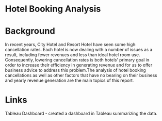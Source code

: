 # Hotel Booking Analysis

# Background

In recent years, City Hotel and Resort Hotel have seen some high cancellation rates. Each hotel is now dealing with a number of issues as a result, including fewer revenues and less than ideal hotel room use. Consequently, lowering cancellation rates is both hotels' primary goal in order to increase their efficiency in generating revenue and for us to offer business advice to address this problem.The analysis of hotel booking cancellations as well as other factors that have no bearing on their business and yearly revenue generation are the main topics of this report.

# Links

Tableau Dashboard - created a dashboard in Tableau summarizing the data.

